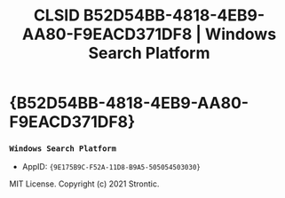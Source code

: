 ﻿---
title: "CLSID B52D54BB-4818-4EB9-AA80-F9EACD371DF8 | Windows Search Platform"
excerpt: What is COM-Object CLSID B52D54BB-4818-4EB9-AA80-F9EACD371DF8?
---

# {B52D54BB-4818-4EB9-AA80-F9EACD371DF8}

### `Windows Search Platform`
* AppID: `{9E175B9C-F52A-11D8-B9A5-505054503030}`

MIT License. Copyright (c) 2021 Strontic.


